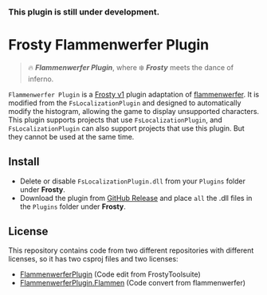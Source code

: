 ### This plugin is still under development.  
  
  
# Frosty Flammenwerfer Plugin
> 🔥 ***Flammenwerfer Plugin***, where ❄️ ***Frosty*** meets the dance of inferno.

`Flammenwerfer Plugin` is a [Frosty v1](https://github.com/CadeEvs/FrostyToolsuite) plugin adaptation of [flammenwerfer](https://github.com/BF1CHS/flammenwerfer/). It is modified from the `FsLocalizationPlugin` and designed to automatically modify the histogram, allowing the game to display unsupported characters.  
This plugin supports projects that use `FsLocalizationPlugin`, and `FsLocalizationPlugin` can also support projects that use this plugin. But they cannot be used at the same time.

## Install
- Delete or disable `FsLocalizationPlugin.dll` from your `Plugins` folder under **Frosty**.
- Download the plugin from [GitHub Release](https://github.com/shoushou1106/FrostyFlammenwerferPlugin/releases) and place `all` the .dll files in the `Plugins` folder under **Frosty**.

## License
This repository contains code from two different repositories with different licenses, so it has two csproj files and two licenses:
- [FlammenwerferPlugin](/FlammenwerferPlugin/LICENSE.md) (Code edit from FrostyToolsuite)
- [FlammenwerferPlugin.Flammen](/FlammenwerferPlugin.Flammen/LICENSE) (Code convert from flammenwerfer)
